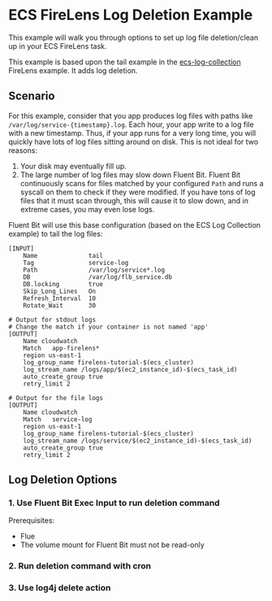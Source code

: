 # ECS FireLens Log Deletion Example

This example will walk you through options to set up log file deletion/clean up in your ECS FireLens task.

This example is based upon the tail example in the [ecs-log-collection](https://github.com/aws-samples/amazon-ecs-firelens-examples/tree/mainline/examples/fluent-bit/ecs-log-collection) FireLens example. It adds log deletion.

## Scenario

For this example, consider that you app produces log files with paths like `/var/log/service-{timestamp}.log`. Each hour, your app write to a log file with a new timestamp. Thus, if your app runs for a very long time, you will quickly have lots of log files sitting around on disk. This is not ideal for two reasons:
1. Your disk may eventually fill up.
2. The large number of log files may slow down Fluent Bit. Fluent Bit continuously scans for files matched by your configured `Path` and runs a syscall on them to check if they were modified. If you have tons of log files that it must scan through, this will cause it to slow down, and in extreme cases, you may even lose logs. 

Fluent Bit will use this base configuration (based on the ECS Log Collection example) to tail the log files:

```
[INPUT]
    Name              tail
    Tag               service-log
    Path              /var/log/service*.log
    DB                /var/log/flb_service.db
    DB.locking        true
    Skip_Long_Lines   On
    Refresh_Interval  10
    Rotate_Wait       30

# Output for stdout logs
# Change the match if your container is not named 'app'
[OUTPUT]
    Name cloudwatch
    Match   app-firelens*
    region us-east-1
    log_group_name firelens-tutorial-$(ecs_cluster)
    log_stream_name /logs/app/$(ec2_instance_id)-$(ecs_task_id)
    auto_create_group true
    retry_limit 2

# Output for the file logs
[OUTPUT]
    Name cloudwatch
    Match   service-log
    region us-east-1
    log_group_name firelens-tutorial-$(ecs_cluster)
    log_stream_name /logs/service/$(ec2_instance_id)-$(ecs_task_id)
    auto_create_group true
    retry_limit 2
```

## Log Deletion Options

### 1. Use Fluent Bit Exec Input to run deletion command

Prerequisites:
* Flue
* The volume mount for Fluent Bit must not be read-only

### 2. Run deletion command with cron

### 3. Use log4j delete action